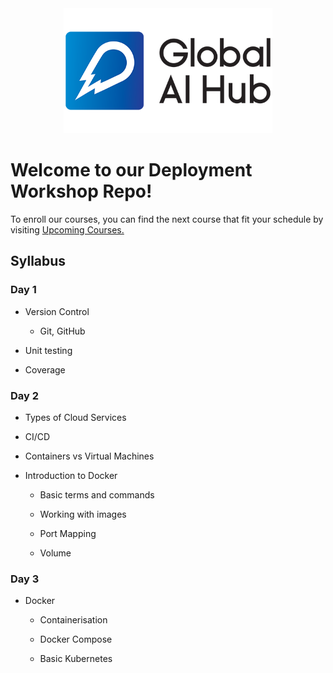 <div align="center">
	<a href="https://globalaihub.com/" target="_blank"><img src="logo.png" height="200px"></a>
</div>

# Welcome to our Deployment Workshop Repo!

To enroll our courses, you can find the next course that fit your schedule by visiting [Upcoming Courses.](https://globalaihub.com/upcoming-courses/)

## Syllabus

### Day 1
- Version Control
	+ Git, GitHub

- Unit testing

- Coverage

### Day 2
- Types of Cloud Services

- CI/CD

- Containers vs Virtual Machines

- Introduction to Docker
	+ Basic terms and commands

	+ Working with images

	+ Port Mapping

	+ Volume

### Day 3
- Docker
	+ Containerisation

	+ Docker Compose

	+ Basic Kubernetes

